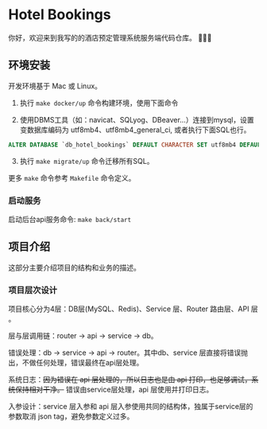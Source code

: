 # Hotel Bookings 

你好，欢迎来到我写的的酒店预定管理系统服务端代码仓库。 👏👏👏 


## 环境安装

开发环境基于 Mac 或 Linux。

1. 执行 `make docker/up` 命令构建环境，使用下面命令

2. 使用DBMS工具（如：navicat、SQLyog、DBeaver...）连接到mysql，设置变数据库编码为 utf8mb4、utf8mb4_general_ci, 或者执行下面SQL也行。
```sql
ALTER DATABASE `db_hotel_bookings` DEFAULT CHARACTER SET utf8mb4 DEFAULT COLLATE utf8mb4_general_ci;
```

3. 执行 `make migrate/up` 命令迁移所有SQL。

更多 `make` 命令参考 `Makefile` 命令定义。

### 启动服务

启动后台api服务命令: `make back/start`


## 项目介绍

这部分主要介绍项目的结构和业务的描述。

### 项目层次设计

项目核心分为4层：DB层(MySQL、Redis)、Service 层、Router 路由层、API 层 。

层与层调用链：router -> api -> service -> db。

错误处理：db -> service -> api -> router。其中db、service 层直接将错误抛出，不做任何处理，错误最终在api层处理。

系统日志：~~因为错误在 api 层处理的，所以日志也是由 api 打印，也足够调试，系统保持相对干净。~~ 
错误由service层处理，api 层使用并打印日志。

入参设计：service 层入参和 api 层入参使用共同的结构体，独属于service层的参数取消 json tag，避免参数定义过多。